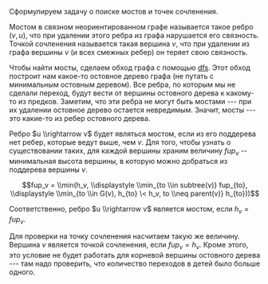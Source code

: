 Сформулируем задачу о поиске мостов и точек сочленения.

Мостом в связном неориентированном графе называется такое ребро $(v,
u)$, что при удалении этого ребра из графа нарушается его связность.
Точкой сочленения называется такая вершина $v$, что при удалении из
графа вершины $v$ (и всех смежных ребер) он теряет свою связность.

Чтобы найти мосты, сделаем обход графа с помощью [dfs](dfs "wikilink").
Этот обход построит нам какое-то остовное дерево графа (не путать с
минимальным остовным деревом). Все ребра, по которым мы не сделали
переход, будут вести от вершины остовного дерева к какому-то из
предков. Заметим, что эти ребра не могут быть мостами --- при их
удалении остовное дерево остается невредимым. Значит, мосты --- это
какие-то из ребер остовного дерева.

Ребро $u \\rightarrow v$ будет являться мостом, если из его поддерева
нет ребер, которые ведут выше, чем $v$. Для того, чтобы узнать о
существовании таких, для каждой вершины храним величину $fup_v$ --
минимальная высота вершины, в которую можно добраться из поддерева
вершины $v$.

$$fup_v = \\min(h_v, \\displaystyle \\min_{to \\in subtree(v)}
fup_{to}, \\displaystyle \\min_{to \\in G(v), h_{to} \< h_v, to
\\neq parent(v)} h_{to}))$$

Соответственно, ребро $u \\rightarrow v$ является мостом, если $h_{v} =
fup_{v}$.

Для проверки на точку сочленения насчитаем такую же величину. Вершина
$v$ является точкой сочленения, если $fup_v = h_v$. Кроме этого, это
условие не будет работать для корневой вершины остовного дерева ---
там надо проверить, что количество переходов в детей было больше
одного.